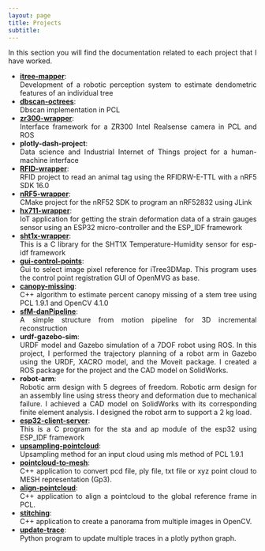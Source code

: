 ```yaml
---
layout: page
title: Projects
subtitle: 
---
```

<div style="text-align: justify ">
In this section you will find the documentation related to each project that I have worked. 
</div>

- [<b>itree-mapper</b>](./itree-mapper/info.md): <div style="text-align: justify ">Development of a robotic perception system to estimate dendometric features of an individual tree</div>
- [<b>dbscan-octrees</b>](./dbscan-pcl/info.md): <div style="text-align: justify ">Dbscan implementation in PCL</div>
- [<b>zr300-wrapper</b>](./zr300-interface/info.md): <div style="text-align: justify ">Interface framework for a ZR300 Intel Realsense camera in PCL and ROS</div>
- <b>plotly-dash-project</b>: <div style="text-align: justify ">Data science and Industrial Internet of Things project for a human-machine interface </div>
- [<b>RFID-wrapper</b>](./rfid-animal-tag/info.md): <div style="text-align: justify ">RFID project to read an animal tag using the RFIDRW-E-TTL with a nRF5 SDK 16.0</div>
- [<b>nRF5-wrapper</b>](./nrf5-framework/info.md): <div style="text-align: justify ">CMake project for the nRF52 SDK to program an nRF52832 using JLink</div>
- [<b>hx711-wrapper</b>](./hx711-interface/info.md): <div style="text-align: justify ">IoT application for getting the strain deformation data of a strain gauges sensor using an ESP32 micro-controller and the ESP_IDF framework</div>
- [<b>sht1x-wrapper</b>](./sht1x-interface/info.md): <div style="text-align: justify ">This is a C library for the SHT1X Temperature-Humidity sensor for esp-idf framework</div>
- [<b>gui-control-points</b>](./gui-control-points/info.md): <div style="text-align: justify ">Gui to select image pixel reference for iTree3DMap. This program uses the control point registration GUI of OpenMVG as base.</div>
- [<b>canopy-missing</b>](./canopy-missing/info.md): <div style="text-align: justify ">C++ algorithm to estimate percent canopy missing of a stem tree using PCL 1.9.1 and OpenCV 4.1.0</div>
- [<b>sfM-danPipeline</b>](./sfm-dan/info.md): <div style="text-align: justify ">A simple structure from motion pipeline for 3D incremental reconstruction</div>
- <b>urdf-gazebo-sim</b>: <div style="text-align: justify ">URDF model and Gazebo simulation of a 7DOF robot using ROS. In this project, I performed the trajectory planning of a robot arm in Gazebo using the URDF, XACRO model, and the Moveit package. I created a ROS package for the project and the CAD model on SolidWorks. 
- <b>robot-arm</b>: <div style="text-align: justify ">Robotic arm design with 5 degrees of freedom. Robotic arm design for an assembly line using stress theory and deformation due to mechanical failure. I achieved a CAD model on SolidWorks with its corresponding finite element analysis. I designed the robot arm to support a 2 kg load.</div>
- [<b>esp32-client-server</b>](./esp32-client/info.md): <div style="text-align: justify ">This is a C program for the sta and ap module of the esp32 using ESP_IDF framework</div>
- [<b>upsampling-pointcloud</b>](./upsampling-cloud/info.md): <div style="text-align: justify ">Upsampling method for an input cloud using mls method of PCL 1.9.1</div>
- [<b>pointcloud-to-mesh</b>](./pointcloud-mesh/info.md): <div style="text-align: justify ">C++ application to convert pcd file, ply file, txt file or xyz point cloud to MESH representation (Gp3).</div>
- [<b>align-pointcloud</b>](./align-cloud/info.md): <div style="text-align: justify ">C++ application to align a pointcloud to the global reference frame in PCL.</div>
- [<b>stitching</b>](./stitching/info.md): <div style="text-align: justify ">C++ application to create a panorama from multiple images in OpenCV.</div>
- [<b>update-trace</b>](./update-trace/info.md): <div style="text-align: justify ">Python program to update multiple traces in a plotly python graph.</div>